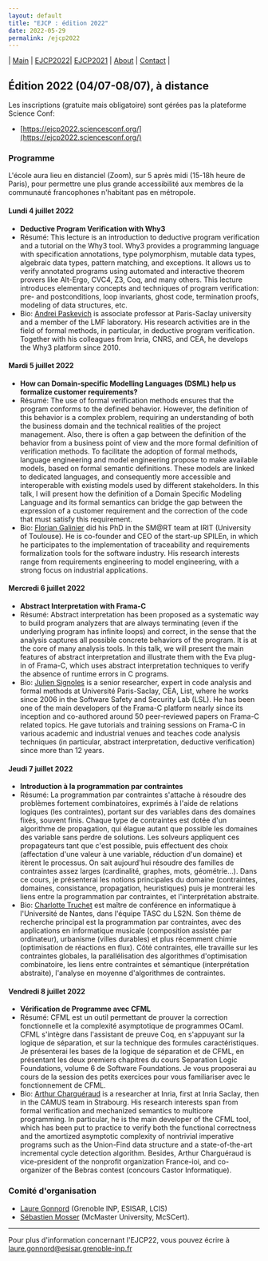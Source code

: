 ```yaml
---
layout: default
title: "EJCP : édition 2022"
date: 2022-05-29
permalink: /ejcp2022
---
```


| [Main](./index) | [EJCP2022](./ejcp2022)| [EJCP2021](./ejcp2021) | [About](./about) | [Contact](./contact) |


## Édition 2022 (04/07-08/07), à distance

 Les inscriptions (gratuite mais obligatoire) sont gérées pas la plateforme Science Conf:

  - [https://ejcp2022.sciencesconf.org/](https://ejcp2022.sciencesconf.org/)



### Programme

L'école aura lieu en distanciel (Zoom), sur 5 après midi (15-18h heure de Paris), pour permettre une plus grande accessibilité aux membres de la communauté francophones n'habitant pas en métropole.

#### Lundi 4 juillet 2022 

  - **Deductive Program Verification with Why3**
  - Résumé: This lecture is an introduction to deductive program verification and a  tutorial on the Why3 tool. Why3 provides a programming language with specification annotations, type polymorphism, mutable data types, algebraic data types, pattern matching, and exceptions. It allows us to verify annotated programs using automated and interactive theorem provers like Alt-Ergo, CVC4, Z3, Coq, and many others. This lecture introduces elementary concepts and techniques of program verification: pre- and postconditions, loop invariants, ghost code, termination proofs, modeling of data structures, etc.  
  - Bio:  [Andrei Paskevich](http://tertium.org/) is associate professor at Paris-Saclay university and a member of the LMF laboratory. His research activities are in the field of formal methods, in particular, in deductive program verification. Together with his colleagues from Inria, CNRS, and CEA, he develops the Why3 platform since 2010. 



#### Mardi 5 juillet 2022 

  - **How can Domain-specific Modelling Languages (DSML) help us formalize customer requirements?**
  - Résumé: The use of formal verification methods ensures that the program conforms to the defined behavior. However, the definition of this behavior is a complex problem, requiring an understanding of both the business domain and the technical realities of the project management. Also, there is often a gap between the definition of the behavior from a business point of view and the more formal definition of verification methods. To facilitate the adoption of formal methods, language engineering and model engineering propose to make available models, based on formal semantic definitions. These models are linked to dedicated languages, and consequently more accessible and interoperable with existing models used by different stakeholders. In this talk, I will present how the definition of a Domain Specific Modeling Language and its formal semantics can bridge the gap between the expression of a customer requirement and the correction of the code that must satisfy this requirement.
  - Bio: [Florian Galinier](https://scholar.google.com/citations?user=XlozNZoAAAAJ&hl=fr) did his PhD in the SM@RT team at IRIT (University of Toulouse). He is co-founder and CEO of the start-up SPILEn, in which he participates to the implementation of traceability and requirements formalization tools for the software industry. His research interests range from requirements engineering to model engineering, with a strong focus on industrial applications.
	
#### Mercredi 6 juillet 2022

  - **Abstract Interpretation with Frama-C**
  - Résumé: Abstract interpretation has been proposed as a systematic way to  build program analyzers that are always terminating (even if the underlying  program has infinite loops) and correct, in the sense that the analysis  captures all possible concrete behaviors of the program. It is at the core of many analysis tools. In this talk, we will present the main features of abstract interpretation and illustrate them with the Eva plug-in of Frama-C, which uses abstract interpretation techniques to verify the absence of runtime  errors in C programs.
  - Bio: [Julien Signoles](https://julien-signoles.fr/) is a senior researcher, expert in code analysis and formal methods at Université Paris-Saclay, CEA, List, where he works since 2006 in the Software Safety and Security Lab (LSL). He has been one of the main developers of the Frama-C platform nearly since its inception and co-authored around 50 peer-reviewed papers on Frama-C related topics. He gave tutorials and training sessions on Frama-C in various academic and industrial venues and teaches code analysis techniques (in particular, abstract interpretation, deductive verification) since more than 12 years.  


#### Jeudi 7 juillet 2022

  - **Introduction à la programmation par contraintes**
  - Résumé: La programmation par contraintes s'attache à résoudre des problèmes fortement combinatoires, exprimés à l'aide de relations logiques (les contraintes), portant sur des variables dans des domaines fixés, souvent finis. Chaque type de contraintes est dotée d'un algorithme de propagation, qui élague autant que possible les domaines des variable sans perdre de solutions. Les solveurs appliquent ces propagateurs tant que c'est possible, puis effectuent des choix (affectation d'une valeur à une variable, réduction d'un domaine) et itèrent le processus. On sait aujourd'hui résoudre des familles de contraintes assez larges (cardinalité, graphes, mots, géométrie…). Dans ce cours, je présenterai les notions principales du domaine (contraintes,  domaines, consistance, propagation, heuristiques) puis je montrerai les liens entre la programmation par contraintes, et l'interprétation abstraite.
  - Bio: [Charlotte Truchet](https://www.normalesup.org/~truchet/) est  maître de conférence en informatique à l'Université de Nantes, dans l'équipe TASC du LS2N. Son thème de recherche principal est la programmation par contraintes, avec des applications en informatique musicale (composition assistée par ordinateur), urbanisme (villes durables) et plus récemment chimie (optimisation de réactions en flux). Côté contraintes, elle travaille sur les contraintes globales, la parallélisation des algorithmes d'optimisation combinatoire, les liens entre contraintes et sémantique (interprétation abstraite), l'analyse en moyenne d'algorithmes de contraintes.


#### Vendredi 8 juillet 2022

  - **Vérification de Programme avec CFML**
  - Résumé: CFML est un outil permettant de prouver la correction fonctionnelle et la complexité asymptotique de programmes OCaml. CFML s'intègre dans l'assistant de preuve Coq, en s'appuyant sur la logique de séparation, et sur la technique des formules caractéristiques. Je présenterai les bases de la logique de séparation et de CFML, en présentant les deux premiers chapitres du cours Separation Logic Foundations, volume 6 de Software Foundations. Je vous proposerai au cours de la session des petits exercices pour vous familiariser avec le fonctionnement de CFML.
  - Bio: [Arthur Charguéraud](https://www.chargueraud.org/) is a researcher at Inria, first at Inria Saclay, then in the CAMUS team in Strabourg. His research interests span from formal verification and mechanized semantics to multicore programming. In particular, he is the main developer of the CFML tool, which has been put to practice to verify both the functional correctness and the amortized asymptotic complexity of nontrivial imperative programs such as the Union-Find data structure and a state-of-the-art incremental cycle detection algorithm. Besides, Arthur Charguéraud is vice-president of the nonprofit organization France-ioi, and co-organizer of the Bebras contest (concours Castor Informatique).



### Comité d'organisation
 * [Laure Gonnord](https://laure.gonnord.org/pro/) (Grenoble INP, ESISAR, LCIS)
 * [Sébastien Mosser](https://mosser.github.io/) (McMaster University, McSCert).

---
Pour plus d'information concernant l'EJCP22, vous pouvez écrire à
 [laure.gonnord@esisar.grenoble-inp.fr](mailto:laure.gonnord@esisar.grenoble-inp.fr)
